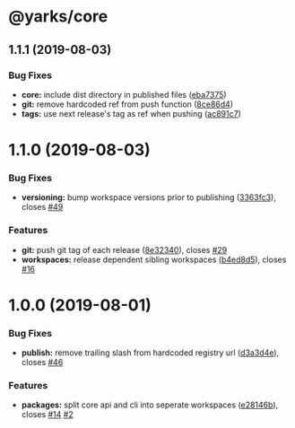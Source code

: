 # @yarks/core

## 1.1.1 (2019-08-03)

### Bug Fixes

- **core:** include dist directory in published files
  ([eba7375](https://github.com/meatwallace/yarks/commit/eba7375))
- **git:** remove hardcoded ref from push function
  ([8ce86d4](https://github.com/meatwallace/yarks/commit/8ce86d4))
- **tags:** use next release's tag as ref when pushing
  ([ac891c7](https://github.com/meatwallace/yarks/commit/ac891c7))

# 1.1.0 (2019-08-03)

### Bug Fixes

- **versioning:** bump workspace versions prior to publishing
  ([3363fc3](https://github.com/meatwallace/yarks/commit/3363fc3)), closes
  [#49](https://github.com/meatwallace/yarks/issues/49)

### Features

- **git:** push git tag of each release
  ([8e32340](https://github.com/meatwallace/yarks/commit/8e32340)), closes
  [#29](https://github.com/meatwallace/yarks/issues/29)
- **workspaces:** release dependent sibling workspaces
  ([b4ed8d5](https://github.com/meatwallace/yarks/commit/b4ed8d5)), closes
  [#16](https://github.com/meatwallace/yarks/issues/16)

# 1.0.0 (2019-08-01)

### Bug Fixes

- **publish:** remove trailing slash from hardcoded registry url
  ([d3a3d4e](https://github.com/meatwallace/yarks/commit/d3a3d4e)), closes
  [#46](https://github.com/meatwallace/yarks/issues/46)

### Features

- **packages:** split core api and cli into seperate workspaces
  ([e28146b](https://github.com/meatwallace/yarks/commit/e28146b)), closes
  [#14](https://github.com/meatwallace/yarks/issues/14)
  [#2](https://github.com/meatwallace/yarks/issues/2)

